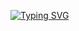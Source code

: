 [![Typing SVG](https://readme-typing-svg.demolab.com?font=Fira+Code&weight=600&pause=1000&color=253ABD&background=FFDDF600&center=true&vCenter=true&random=false&width=444&height=56&lines=+++++++++++++++++++++++++++++++++++++++++I'm+Jordany;++++++++++++++++a+Javascript+%2F+Typescript+developper)](https://git.io/typing-svg)
